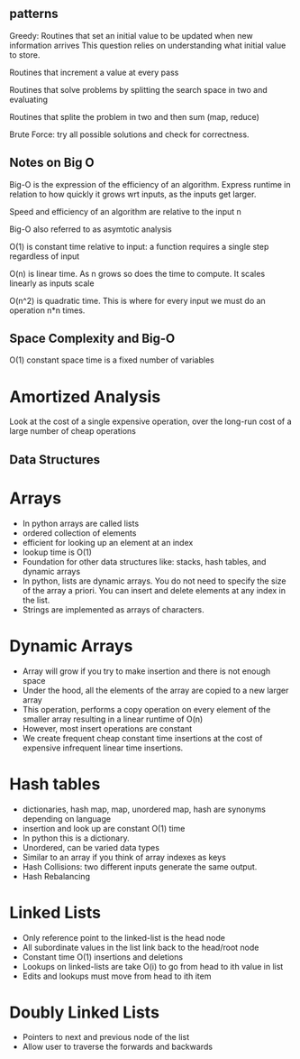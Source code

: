 patterns
--------


Greedy: Routines that set an initial value to be updated when new information arrives
        This question relies on understanding what initial value to store.


Routines that increment a value at every pass


Routines that solve problems by splitting the search space in two and evaluating 

Routines that splite the problem in two and then sum (map, reduce)

Brute Force: try all possible solutions and check for correctness. 




Notes on Big O
--------------

Big-O is the expression of the efficiency of an algorithm. Express runtime in relation to how quickly it grows wrt inputs, as the inputs get larger.

Speed and efficiency of an algorithm are relative to the input n

Big-O also referred to as asymtotic analysis

O(1) is constant time relative to input: a function requires a single step regardless of input

O(n) is linear time. As n grows so does the time to compute. It scales linearly as inputs scale

O(n^2) is quadratic time. This is where for every input we must do an operation n*n times. 


Space Complexity and Big-O
--------------------------

O(1) constant space time is a fixed number of variables 



Amortized Analysis
==================

Look at the cost of a single expensive operation, over the long-run cost of a large number of cheap operations





Data Structures
---------------

Arrays
======

* In python arrays are called lists
* ordered collection of elements
* efficient for looking up an element at an index
* lookup time is O(1) 
* Foundation for other data structures like: stacks, hash tables, and dynamic arrays
* In python, lists are dynamic arrays. You do not need to specify the size of the array a priori. You can insert and delete elements at any index in the list. 
* Strings are implemented as arrays of characters. 

Dynamic Arrays
==============

* Array will grow if you try to make insertion and there is not enough space
* Under the hood, all the elements of the array are copied to a new larger array
* This operation, performs a copy operation on every element of the smaller array resulting in a linear runtime of O(n)
* However, most insert operations are constant
* We create frequent cheap constant time insertions at the cost of expensive infrequent linear time insertions.


Hash tables
===========
* dictionaries, hash map, map, unordered map, hash are synonyms depending on language
* insertion and look up are constant O(1) time 
* In python this is a dictionary.
* Unordered, can be varied data types
* Similar to an array if you think of array indexes as keys
* Hash Collisions: two different inputs generate the same output.
* Hash Rebalancing

Linked Lists
============

* Only reference point to the linked-list is the head node
* All subordinate values in the list link back to the head/root node
* Constant time O(1) insertions and deletions
* Lookups on linked-lists are take O(i) to go from head to ith value in list
* Edits and lookups must move from head to ith item

Doubly Linked Lists
===================

* Pointers to next and previous node of the list
* Allow user to traverse the forwards and backwards





